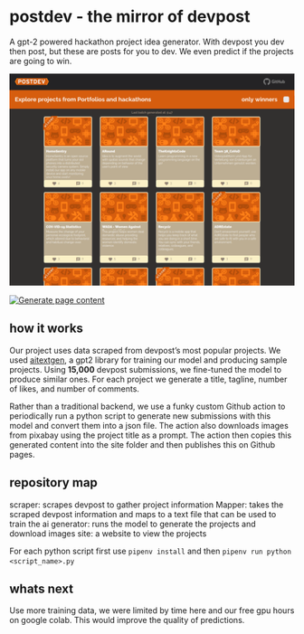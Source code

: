 # postdev - the mirror of devpost
A gpt-2 powered hackathon project idea generator. With devpost you dev then post, but these are posts for you to dev. We even predict if the projects are going to win.

![a orange accented dark themed website with a grid of hackathon projects](/screenshot.png)

[![Generate page content](https://github.com/deepsea-dev/postdev/actions/workflows/static.yml/badge.svg)](https://github.com/deepsea-dev/postdev/actions/workflows/static.yml)

## how it works
Our project uses data scraped from devpost’s most popular projects. We used [aitextgen](https://github.com/minimaxir/aitextgen), a gpt2 library for training our model and producing sample projects. Using **15,000** devpost submissions, we fine-tuned the model to produce similar ones. For each project we generate a title, tagline, number of likes, and number of comments.


Rather than a traditional backend, we use a funky custom Github action to periodically run a python script to generate new submissions with this model and convert them into a json file. The action also downloads images from pixabay using the project title as a prompt. The action then copies this generated content into the site folder and then publishes this on Github pages.

## repository map
scraper: scrapes devpost to gather project information
Mapper: takes the scraped devpost information and maps to a text file that can be used to train the ai
generator: runs the model to generate the projects and download images
site: a website to view the projects

For each python script first use
`pipenv install`
and then
`pipenv run python <script_name>.py`

## whats next
Use more training data, we were limited by time here and our free gpu hours on google colab. This would improve the quality of predictions.
